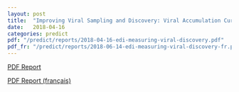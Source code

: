 ```yaml
---
layout: post
title:  "Improving Viral Sampling and Discovery: Viral Accumulation Curves"
date:   2018-04-16
categories: predict
pdf: "/predict/reports/2018-04-16-edi-measuring-viral-discovery.pdf"
pdf_fr: "/predict/reports/2018-06-14-edi-measuring-viral-discovery-fr.pdf"
---
```


[PDF Report]({{site.baseurl}}/predict/reports/2018-04-16-edi-measuring-viral-discovery.pdf)

[PDF Report (français)]({{site.baseurl}}/predict/reports/2018-06-14-edi-measuring-viral-discovery-fr.pdf)